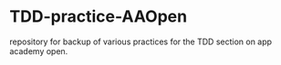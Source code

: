 # TDD-practice-AAOpen

repository for backup of various practices for the TDD section on app academy open.

